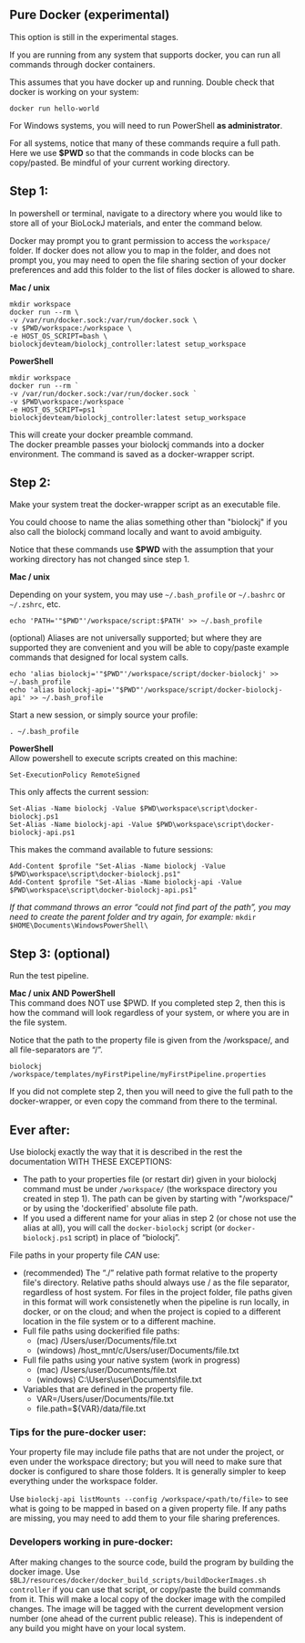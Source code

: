 
## Pure Docker (experimental)

This option is still in the experimental stages.

If you are running from any system that supports docker, you can run all commands through docker containers.

This assumes that you have docker up and running. 
Double check that docker is working on your system:
```
docker run hello-world
```

For Windows systems, you will need to run PowerShell **as administrator**.

For all systems, notice that many of these commands require a full path.  Here we use **$PWD** so that the commands in code blocks can be copy/pasted.  Be mindful of your current working directory.

## Step 1: 
In powershell or terminal, navigate to a directory where you would like to store all of your BioLockJ materials, and enter the command below.

Docker may prompt you to grant permission to access the `workspace/` folder.
If docker does not allow you to map in the folder, and does not prompt you, you may need to open the file sharing section of your docker preferences and add this folder to the list of files docker is allowed to share.

**Mac / unix**                          
```
mkdir workspace
docker run --rm \
-v /var/run/docker.sock:/var/run/docker.sock \
-v $PWD/workspace:/workspace \
-e HOST_OS_SCRIPT=bash \
biolockjdevteam/biolockj_controller:latest setup_workspace
```

**PowerShell**                          
```
mkdir workspace
docker run --rm `
-v /var/run/docker.sock:/var/run/docker.sock `
-v $PWD\workspace:/workspace `
-e HOST_OS_SCRIPT=ps1 `
biolockjdevteam/biolockj_controller:latest setup_workspace
```

This will create your docker preamble command.  
The docker preamble passes your biolockj commands into a docker environment.
The command is saved as a docker-wrapper script.

## Step 2:

Make your system treat the docker-wrapper script as an executable file.

You could choose to name the alias something other than "biolockj" if you also call the biolockj command locally and want to avoid ambiguity. 

Notice that these commands use **$PWD** with the assumption that your working directory has not changed since step 1.

**Mac / unix**     

Depending on your system, you may use `~/.bash_profile` or `~/.bashrc` or `~/.zshrc`, etc.
```
echo 'PATH='"$PWD"'/workspace/script:$PATH' >> ~/.bash_profile
```

(optional) Aliases are not universally supported; but where they are supported they are convenient and you will be able to copy/paste example commands that designed for local system calls.
```
echo 'alias biolockj='"$PWD"'/workspace/script/docker-biolockj' >> ~/.bash_profile
echo 'alias biolockj-api='"$PWD"'/workspace/script/docker-biolockj-api' >> ~/.bash_profile
```                     

Start a new session, or simply source your profile:
```
. ~/.bash_profile
```


**PowerShell**                          
Allow powershell to execute scripts created on this machine:
```
Set-ExecutionPolicy RemoteSigned
```
This only affects the current session:
```
Set-Alias -Name biolockj -Value $PWD\workspace\script\docker-biolockj.ps1
Set-Alias -Name biolockj-api -Value $PWD\workspace\script\docker-biolockj-api.ps1
```
This makes the command available to future sessions:
```
Add-Content $profile "Set-Alias -Name biolockj -Value $PWD\workspace\script\docker-biolockj.ps1"
Add-Content $profile "Set-Alias -Name biolockj-api -Value $PWD\workspace\script\docker-biolockj-api.ps1"
```
_If that command throws an error “could not find part of the path”, you may need to create the parent folder and try again, for example:_
`mkdir $HOME\Documents\WindowsPowerShell\`


## Step 3: (optional)

Run the test pipeline.

**Mac / unix AND PowerShell**                          
This command does NOT use $PWD.  If you completed step 2, then this is how the command will look regardless of your system, or where you are in the file system.

Notice that the path to the property file is given from the /workspace/, and all file-separators are “/”.
```
biolockj /workspace/templates/myFirstPipeline/myFirstPipeline.properties
```

If you did not complete step 2, then you will need to give the full path to the docker-wrapper, or even copy the command from there to the terminal.


## Ever after:

Use biolockj exactly the way that it is described in the rest the documentation WITH THESE EXCEPTIONS:             

 - The path to your properties file (or restart dir) given in your biolockj command must be under `/workspace/` (the workspace directory you created in step 1). The path can be given by starting with "/workspace/" or by using the 'dockerified' absolute file path.
 - If you used a different name for your alias in step 2 (or chose not use the alias at all), you will call the `docker-biolockj` script (or `docker-biolockj.ps1` script) in place of “biolockj”.

File paths in your property file _CAN_ use:     

 - (recommended) The “./” relative path format relative to the property file's directory. Relative paths should always use / as the file separator, regardless of host system.  For files in the project folder, file paths given in this format will work consistenetly when the pipeline is run locally, in docker, or on the cloud; and when the project is copied to a different location in the file system or to a different machine.
 - Full file paths using dockerified file paths: 
      - (mac) /Users/user/Documents/file.txt
      - (windows) /host_mnt/c/Users/user/Documents/file.txt
 - Full file paths using your native system (work in progress)
      - (mac) /Users/user/Documents/file.txt
      - (windows) C:\Users\user\Documents\file.txt
 - Variables that are defined in the property file. 
      - VAR=/Users/user/Documents/file.txt
      - file.path=${VAR}/data/file.txt

### Tips for the pure-docker user:   

Your property file may include file paths that are not under the project, or even under the workspace directory; but you will need to make sure that docker is configured to share those folders.  It is generally simpler to keep everything under the workspace folder.

Use `biolockj-api listMounts --config /workspace/<path/to/file>` to see what is going to be mapped in based on a given property file. If any paths are missing, you may need to add them to your file sharing preferences.

### Developers working in pure-docker:

After making changes to the source code, build the program by building the docker image. Use `$BLJ/resources/docker/docker_build_scripts/buildDockerImages.sh controller` if you can use that script, or copy/paste the build commands from it. This will make a local copy of the docker image with the compiled changes. The image will be tagged with the current development version number (one ahead of the current public release).  This is independent of any build you might have on your local system.
